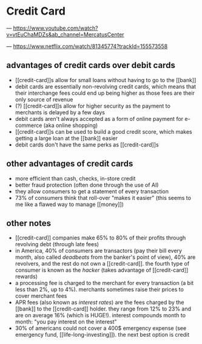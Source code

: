 # Credit Card

&mdash; <https://www.youtube.com/watch?v=vtEuChaMDZs&ab_channel=MercatusCenter>

&mdash; <https://www.netflix.com/watch/81345774?trackId=155573558>

## advantages of credit cards over debit cards

- [[credit-card]]s allow for small loans without having to go to the [[bank]]
- debit cards are essentially non-revolving credit cards, which means that their interchange fees could end up being higher as those fees are their only source of revenue
- (?) [[credit-card]]s allow for higher security as the payment to merchants is delayed by a few days
- debit cards aren't always accepted as a form of online payment for e-commerce (aka online shopping)
- [[credit-card]]s can be used to build a good credit score, which makes getting a large loan at the [[bank]] easier
- debit cards don't have the same perks as [[credit-card]]s

## other advantages of credit cards

- more efficient than cash, checks, in-store credit
- better fraud protection (often done through the use of AI)
- they allow consumers to get a statement of every transaction
- 73% of consumers think that roll-over "makes it easier" (this seems to me like a flawed way to manage [[money]])

## other notes

- [[credit-card]] companies make 65% to 80% of their profits through revolving debt (through late fees)
- in America, 40% of consumers are transactors (pay their bill every month, also called _deadbeats_ from the banker's point of view), 40% are revolvers, and the rest do not own a [[credit-card]]. the fourth type of consumer is known as the _hacker_ (takes advantage of [[credit-card]] rewards)
- a processing fee is charged to the merchant for every transaction (a bit less than 2%, up to 4%). merchants sometimes raise their prices to cover merchant fees
- APR fees (also known as _interest rates_) are the fees charged by the [[bank]] to the [[credit-card]] holder. they range from 12% to 23% and are on average 16% (which is HUGE!). interest compounds month to month: "you pay interest on the interest"
- 30% of americans could not cover a 400$ emergency expense (see emergency fund, [[life-long-investing]]). the next best option is credit
